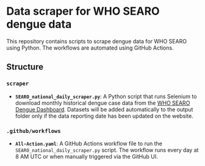 # Data scraper for WHO SEARO dengue data
This repository contains scripts to scrape dengue data for WHO SEARO using Python. The workflows are automated using GitHub Actions.

## Structure
### `scraper`
- **`SEARO_national_daily_scraper.py`**: A Python script that runs Selenium to download monthly historical dengue case data from the [WHO SEARO Dengue Dashboard](https://searo-cds-dashboard.shinyapps.io/searo-dengue-dashboard/#). Datasets will be added automatically to the output folder only if the data reporting date has been updated on the website. 

### `.github/workflows`
- **`All-Action.yaml`**: A GitHub Actions workflow file to run the `SEARO_national_daily_scraper.py` script. The workflow runs every day at 8 AM UTC or when manually triggered via the GitHub UI.

